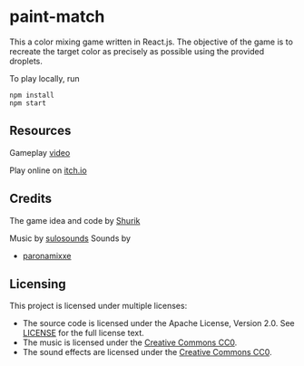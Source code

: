 # paint-match

This a color mixing game written in React.js.
The objective of the game is to recreate the target color as precisely as possible using the provided droplets.

To play locally, run

```
npm install
npm start
```

Resources
---

Gameplay [video](https://www.youtube.com/watch?v=dOK4pSOQViY)

Play online on [itch.io](https://ombosoft.itch.io/paint-match)

Credits
---

The game idea and code by [Shurik](https://twitter.com/ombosoft)

Music by [sulosounds](https://sulosounds.itch.io/100-songs)
Sounds by
* [paronamixxe](https://freesound.org/people/paronamixxe/sounds/178907/)

Licensing
---
This project is licensed under multiple licenses:

- The source code is licensed under the Apache License, Version 2.0. See [LICENSE](LICENSE) for the full license text.
- The music is licensed under the [Creative Commons CC0](https://creativecommons.org/share-your-work/public-domain/cc0/).
- The sound effects are licensed under the [Creative Commons CC0](https://creativecommons.org/share-your-work/public-domain/cc0/).